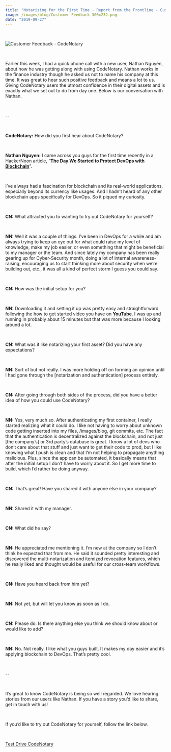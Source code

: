 ```yaml
---
title: "Notarizing for the First Time - Report from the Frontline - Customer Feedback"
image: /images/blog/Customer-Feedback-300x232.png
date: "2019-09-27"
---
```


 

![Customer Feedback - CodeNotary](/images/blog/Customer-Feedback-300x232.png)

 

Earlier this week, I had a quick phone call with a new user, Nathan Nguyen, about how he was getting along with using CodeNotary. Nathan works in the finance industry though he asked us not to name his company at this time. It was great to hear such positive feedback and means a lot to us. Giving CodeNotary users the utmost confidence in their digital assets and is exactly what we set out to do from day one. Below is our conversation with Nathan.

 

\--

 

**CodeNotary:** How did you first hear about CodeNotary?

 

**Nathan Nguyen:** I came across you guys for the first time recently in a HackerNoon article, “**[The Day We Started to Protect DevOps with Blockchain](https://hackernoon.com/the-day-we-started-to-protect-devops-with-blockchain-a9g6y33gt)**”. 

 

I’ve always had a fascination for blockchain and its real-world applications, especially beyond its currency like usages. And I hadn’t heard of any other blockchain apps specifically for DevOps. So it piqued my curiosity.

 

**CN:** What attracted you to wanting to try out CodeNotary for yourself?

 

**NN:** Well it was a couple of things. I’ve been in DevOps for a while and am always trying to keep an eye out for what could raise my level of knowledge, make my job easier, or even something that might be beneficial to my manager or the team. And since lately my company has been really gearing up for Cyber-Security month, doing a lot of internal awareness-raising, encouraging us to start thinking more about security when we’re building out, etc., it was all a kind of perfect storm I guess you could say. 

 

**CN:** How was the initial setup for you?

 

**NN:** Downloading it and setting it up was pretty easy and straightforward following the how to get started video you have on **[YouTube](https://www.youtube.com/watch?v=GrlygvXF1XE)**. I was up and running in probably about 15 minutes but that was more because I looking around a lot.

 

**CN:** What was it like notarizing your first asset? Did you have any expectations? 

 

**NN:** Sort of but not really. I was more holding off on forming an opinion until I had gone through the \[notarization and authentication\] process entirely. 

 

**CN:** After going through both sides of the process, did you have a better idea of how you could use CodeNotary?

 

**NN:** Yes, very much so. After authenticating my first container, I really started realizing what it could do. I like not having to worry about unknown code getting inserted into my files, /images/blog, git commits, etc. The fact that the authentication is decentralized against the blockchain, and not just \[the company’s\] or 3rd party’s database is great. I know a lot of devs who don’t care about that stuff and just want to get their code to prod, but I like knowing what I push is clean and that I’m not helping to propagate anything malicious. Plus, since the app can be automated, it basically means that after the initial setup I don’t have to worry about it. So I get more time to build, which I’d rather be doing anyway. 

 

**CN:** That’s great! Have you shared it with anyone else in your company?

 

**NN:** Shared it with my manager.

 

**CN:** What did he say?

 

**NN:** He appreciated me mentioning it. I’m new at the company so I don’t think he expected that from me. He said it sounded pretty interesting and discovered the multi-notarization and itemized revocation features, which he really liked and thought would be useful for our cross-team workflows. 

 

**CN:** Have you heard back from him yet?

 

**NN:** Not yet, but will let you know as soon as I do.

 

**CN:** Please do. Is there anything else you think we should know about or would like to add?

 

**NN:** No. Not really. I like what you guys built. It makes my day easier and it’s applying blockchain to DevOps. That’s pretty cool. 

 

\--

 

It’s great to know CodeNotary is being so well regarded. We love hearing stories from our users like Nathan. If you have a story you’d like to share, get in touch with us! 

 

If you’d like to try out CodeNotary for yourself, follow the link below.

 

[Test Drive CodeNotary](https://dashboard.codenotary.io/auth/signup)
